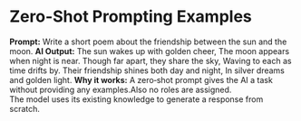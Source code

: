 # Zero-Shot Prompting Examples
**Prompt:**
Write a short poem about the friendship between the sun and the moon.
**AI Output:**
The sun wakes up with golden cheer,
The moon appears when night is near.
Though far apart, they share the sky,
Waving to each as time drifts by.
Their friendship shines both day and night,
In silver dreams and golden light.
**Why it works:**
A zero‑shot prompt gives the AI a task without providing any examples.Also no roles are assigned.  
The model uses its existing knowledge to generate a response from scratch.
